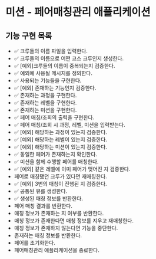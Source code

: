 # 미션 - 페어매칭관리 애플리케이션

## 기능 구현 목록
- ✅ 크루들의 이름 파일을 입력한다.
- ✅ 크루들의 이름으로 어떤 코스 크루인지 생성한다.
- ✅ [예외]크루들의 이름이 중복되는지 검증한다.
- ✅ 예외에 사용될 메시지를 정의한다.
- ✅ 사용되는 기능들을 구현한다.
- ✅ [예외] 존재하는 기능인지 검증한다.
- ✅ 존재하는 과정을 구현한다.
- ✅ 존재하는 레벨을 구현한다.
- ✅ 존재하는 미션을 구현한다.
- ✅ 페어 매칭/조회의 출력을 구현한다.
- ✅ 페어 매칭/조회 시 과정, 레벨, 미션을 입력받는다.
- ✅ [예외] 해당하는 과정이 있는지 검증한다.
- ✅ [예외] 해당하는 레벨이 있는지 검증한다.
- ✅ [예외] 해당하는 미션이 있는지 검증한다.
- ✅ 동일한 페어가 존재하는지 확인한다.
- ✅ 미션을 함께 수행할 페어를 매칭한다.
- ✅ [예외] 같은 레벨에 이미 페어가 맺어진 지 검증한다.
- 페어로 매칭됐던 크루가 있다면 재매칭한다.
- ✅ [예외] 3번의 매칭이 진행된 지 검증한다.
- ✅ 공통된 뷰를 생성한다.
- ✅ 생성된 매칭 정보를 반환한다.
- 페어 매칭 결과를 반환한다.
- 매칭 정보가 존재하는 지 여부를 반환한다.
- 매칭 정보가 존재한다면 매칭 정보를 지우고 재매칭한다.
- 매칭 정보가 존재하지 않는다면 기능을 중단한다.
- 존재하는 매칭 정보를 반환한다.
- 페어를 초기화한다.
- 페어매칭관리 애플리케이션을 종료한다.
